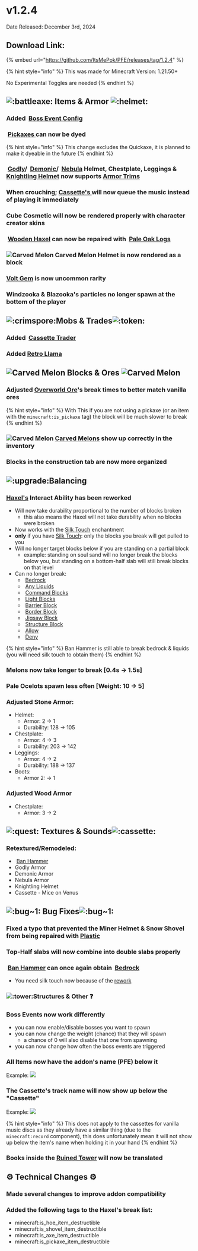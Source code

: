 # v1.2.4

Date Released: December 3rd, 2024

## Download Link:

{% embed url="https://github.com/ItsMePok/PFE/releases/tag/1.2.4" %}

{% hint style="info" %}
This was made for Minecraft Version: 1.21.50+

No Experimental Toggles are needed
{% endhint %}

## <img src="https://cdn.discordapp.com/emojis/1256321695808098417.webp?size=44&#x26;quality=lossless" alt=":battleaxe:" data-size="line"> **Items & Armor** <img src="https://cdn.discordapp.com/emojis/1256357335530471548.webp?size=44&#x26;quality=lossless" alt=":helmet:" data-size="line">

### Added <img src="https://github.com/user-attachments/assets/a7627a43-c3d4-4924-8a95-c87394c7d164" alt="" data-size="line"> [Boss Event Config](../../configs-uis-events/boss-event-config-menu.md)

### <img src="https://github.com/user-attachments/assets/e58f477e-f83e-462f-86f8-48883f72b861" alt="" data-size="line"> [Pickaxes ](../../tools/pickaxes/)can now be dyed

{% hint style="info" %}
This change excludes the Quickaxe, it is planned to make it dyeable in the future
{% endhint %}

### <img src="https://github.com/ItsMePok/PFE/assets/136857747/d3bd3182-a8f9-460c-902a-ac6d67ed8596" alt="" data-size="line"> [Godly](../../armor/full-armor-sets/godly-armor.md)/ <img src="https://github.com/ItsMePok/PFE/assets/136857747/b3cd0709-a33b-48e0-96c6-38cef9021655" alt="" data-size="line"> [Demonic](../../armor/full-armor-sets/demonic-armor.md)/ <img src="https://github.com/ItsMePok/PFE/assets/136857747/8a8a4206-a536-4cc4-a06b-992949809105" alt="" data-size="line"> [Nebula](../../armor/full-armor-sets/nebula-armor.md) Helmet, Chestplate, Leggings & <img src="https://github.com/ItsMePok/PFE/assets/136857747/e0957c68-25ab-47ac-b92d-d8f3d6ef0a85" alt="" data-size="line"> [Knightling Helmet](../../armor/knightling-helmet.md) now supports <img src="https://minecraft.wiki/images/Shaper_Armor_Trim_Smithing_Template_JE1_BE1.png?0941a" alt="" data-size="line">[Armor Trims](https://minecraft.wiki/w/Smithing_Template#Usage)&#x20;

### When crouching; [Cassette's ](../../items/cassettes/)will now queue the music instead of playing it immediately

### Cube Cosmetic will now be rendered properly with character creator skins

### <img src="https://github.com/ItsMePok/PFE/assets/136857747/187ff92e-f048-471a-872e-ebb7498b8ebf" alt="" data-size="line"> [Wooden Haxel](../../tools/haxel/wooden-haxel.md) can now be repaired with <img src="https://minecraft.wiki/images/thumb/Pale_Oak_Log_JE1_BE1.png/150px-Pale_Oak_Log_JE1_BE1.png?355d2" alt="" data-size="line"> [Pale Oak Logs](https://minecraft.wiki/w/Log#Pale_Oak)

### <img src="https://github.com/user-attachments/assets/d6eef8f5-1125-495a-9d90-72e20d2d7e64" alt="Carved Melon" data-size="line"> Carved Melon Helmet is now rendered as a block

### <img src="https://github.com/ItsMePok/PFE/assets/136857747/e9537c49-d5aa-44df-ae74-bd1b2a57a165" alt="" data-size="line">[Volt Gem](../../items/gems/volt-gem.md) is now uncommon rarity

### Windzooka & Blazooka's particles no longer spawn at the bottom of the player

## <img src="https://cdn.discordapp.com/emojis/1256322040273698837.webp?size=44&#x26;quality=lossless" alt=":crimspore:" data-size="original">**Mobs & Trades**![:token:](https://cdn.discordapp.com/emojis/1256444347256275015.webp?size=44\&quality=lossless)

### Added <img src="https://github.com/user-attachments/assets/de1365f6-2eac-498b-98d7-e391fb69cc00" alt="" data-size="line"> [Cassette Trader](../../mobs/traders/cassette-trader.md)

### Added [Retro Llama](../../mobs/neutral-mobs/retro-llama.md)

## <img src="https://github.com/user-attachments/assets/d6eef8f5-1125-495a-9d90-72e20d2d7e64" alt="Carved Melon" data-size="line"> **Blocks & Ores** <img src="https://github.com/user-attachments/assets/d6eef8f5-1125-495a-9d90-72e20d2d7e64" alt="Carved Melon" data-size="line">

### Adjusted [Overworld Ore](../../blocks/ores/#overworld)'s break times to better match vanilla ores

{% hint style="info" %}
With This if you are not using a pickaxe (or an item with the `minecraft:is_pickaxe` tag) the block will be much slower to break
{% endhint %}

### <img src="https://github.com/user-attachments/assets/d6eef8f5-1125-495a-9d90-72e20d2d7e64" alt="Carved Melon" data-size="line"> [Carved Melons](../../blocks/melons/) show up correctly in the inventory

### Blocks in the construction tab are now more organized

## <img src="https://cdn.discordapp.com/emojis/1256321190071504987.webp?size=56&#x26;quality=lossless" alt=":upgrade:" data-size="line">**Balancing**<img src="https://github.com/ItsMePok/PFE/assets/136857747/f15d8501-f297-4a77-b6de-3681297cdb09" alt="" data-size="line">

### [Haxel's](../../tools/haxel/) Interact Ability has been reworked

* Will now take durability proportional to the number of blocks broken
  * this also means the Haxel will not take durability when no blocks were broken
* Now works with the [Silk Touch](https://minecraft.wiki/w/Silk_Touch) enchantment
* **only** if you have [Silk Touch](https://minecraft.wiki/w/Silk_Touch): only the blocks you break will get pulled to you
* Will no longer target blocks below if you are standing on a partial block
  * example: standing on soul sand will no longer break the blocks below you, but standing on a bottom-half slab will still break blocks on that level
* Can no longer break:
  * <img src="https://minecraft.wiki/images/thumb/Bedrock_JE2_BE2.png/150px-Bedrock_JE2_BE2.png?feb6c" alt="" data-size="line"> [Bedrock](https://minecraft.wiki/w/Bedrock)
  * <img src="https://minecraft.wiki/images/thumb/Lava_JE14.gif/150px-Lava_JE14.gif?55df2" alt="" data-size="line"> [Any Liquids](https://minecraft.wiki/w/Fluid)
  * <img src="https://minecraft.wiki/images/thumb/Impulse_Command_Block.gif/150px-Impulse_Command_Block.gif?fb024" alt="" data-size="line"> [Command Blocks](https://minecraft.wiki/w/Command_Block)
  * <img src="https://minecraft.wiki/images/thumb/Light_15_BE1.png/120px-Light_15_BE1.png?a999d" alt="" data-size="line"> [Light Blocks](https://minecraft.wiki/w/Light_\(block\))
  * <img src="https://minecraft.wiki/images/thumb/Barrier_(held)_JE2_BE2.png/150px-Barrier_(held)_JE2_BE2.png?c4806" alt="" data-size="line"> [Barrier Block](https://minecraft.wiki/w/Barrier)
  * <img src="https://minecraft.wiki/images/thumb/Border_BE1.png/150px-Border_BE1.png?52f9f" alt="" data-size="line"> [Border Block](https://minecraft.wiki/w/Border)
  * <img src="https://minecraft.wiki/images/thumb/Jigsaw_Block_(S)_JE3_BE2.png/150px-Jigsaw_Block_(S)_JE3_BE2.png?9e6a3" alt="" data-size="line"> [Jigsaw Block](https://minecraft.wiki/w/Jigsaw_Block)
  * <img src="https://minecraft.wiki/images/thumb/Structure_Block_JE2_BE1.png/150px-Structure_Block_JE2_BE1.png?559c6" alt="" data-size="line"> [Structure Block](https://minecraft.wiki/w/Structure_Block)
  * <img src="https://minecraft.wiki/images/thumb/Allow_BE1.png/120px-Allow_BE1.png?12b72" alt="" data-size="line"> [Allow](https://minecraft.wiki/w/Allow_and_Deny)
  * <img src="https://minecraft.wiki/images/thumb/Deny_BE1.png/120px-Deny_BE1.png?71e91" alt="" data-size="line"> [Deny](https://minecraft.wiki/w/Allow_and_Deny)

{% hint style="info" %}
Ban Hammer is still able to break bedrock & liquids (you will need silk touch to obtain them)
{% endhint %}

### Melons now take longer to break \[0.4s -> 1.5s]

### Pale Ocelots spawn less often \[Weight: 10 -> 5]

### Adjusted Stone Armor:

* Helmet:
  * Armor: 2 -> 1
  * Durability: 128 -> 105
* Chestplate:
  * Armor: 4 -> 3
  * Durability: 203 -> 142
* Leggings:
  * Armor: 4 -> 2
  * Durability: 188 -> 137
* Boots:
  * Armor 2: -> 1

### Adjusted Wood Armor

* Chestplate:
  * Armor: 3 -> 2

## <img src="https://cdn.discordapp.com/emojis/1256321092641886300.webp?size=56&#x26;quality=lossless" alt=":quest:" data-size="line"> **Textures & Sounds**﻿﻿<img src="https://cdn.discordapp.com/emojis/1256320846692093982.webp?size=56&#x26;quality=lossless" alt=":cassette:" data-size="line">

### Retextured/Remodeled:

* <img src="https://github.com/user-attachments/assets/9d9cce25-0d83-4086-9e74-0f97c52190d4" alt="" data-size="line"> [Ban Hammer](../../tools/ban-hammer/)
* Godly Armor
* Demonic Armor
* Nebula Armor
* Knightling Helmet
* Cassette - Mice on Venus

## ![:bug\~1:](https://cdn.discordapp.com/emojis/1256350899933151273.webp?size=44\&quality=lossless) **Bug Fixes**![:bug\~1:](https://cdn.discordapp.com/emojis/1256350899933151273.webp?size=44\&quality=lossless)

### Fixed a typo that prevented the Miner Helmet & Snow Shovel from being repaired with <img src="https://github.com/user-attachments/assets/ef6c978f-76ec-48e4-aa89-29c2d98f4624" alt="" data-size="line">[Plastic](../../items/crafting-components/plastic.md)

### Top-Half slabs will now combine into double slabs properly

### <img src="https://github.com/user-attachments/assets/9d9cce25-0d83-4086-9e74-0f97c52190d4" alt="" data-size="line"> [Ban Hammer](../../tools/ban-hammer/) can once again obtain <img src="https://minecraft.wiki/images/thumb/Bedrock_JE2_BE2.png/150px-Bedrock_JE2_BE2.png?feb6c" alt="" data-size="line"> [Bedrock](https://minecraft.wiki/w/Bedrock)

* You need silk touch now because of the [rework](v1.2.4.md#haxels-interact-ability-has-been-reworked)

### ![:tower:](https://cdn.discordapp.com/emojis/1256321374062903309.webp?size=44\&quality=lossless)**Structures & Other** :question:

### Boss Events now work differently

* you can now enable/disable bosses you want to spawn
* you can now change the weight (chance) that they will spawn
  * a chance of 0 will also disable that one from spawning
* you can now change how often the boss events are triggered

### All Items now have the addon's name (PFE) below it

Example:   ![](broken-reference)

### The Cassette's track name will now show up below the "Cassette"

Example: ![](broken-reference)

{% hint style="info" %}
This does not apply to the cassettes for vanilla music discs as they already have a similar thing (due to the `minecraft:record` component), this does unfortunately mean it will not show up below the item's name when holding it in your hand
{% endhint %}

### Books inside the [Ruined Tower](../../sturctures/ruined-tower.md) will now be translated

## :gear: **Technical Changes** :gear:

### Made several changes to improve addon compatibility

### Added the following tags to the Haxel's break list:

* minecraft:is\_hoe\_item\_destructible
* minecraft:is\_shovel\_item\_destructible
* minecraft:is\_axe\_item\_destructible
* minecraft:is\_pickaxe\_item\_destructible

